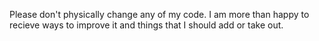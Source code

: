 Please don't physically change any of my code. I am more than happy to recieve ways to improve it and things that I should add or take out. 
